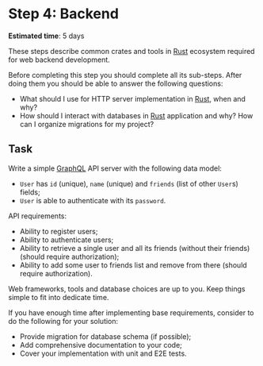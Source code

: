 Step 4: Backend
===============

__Estimated time__: 5 days

These steps describe common crates and tools in [Rust] ecosystem required for web backend development.

Before completing this step you should complete all its sub-steps. After doing them you should be able to answer the following questions:
- What should I use for HTTP server implementation in [Rust], when and why?
- How should I interact with databases in [Rust] application and why? How can I organize migrations for my project?
<!-- TODO -->




## Task

Write a simple [GraphQL] API server with the following data model:
- `User` has `id` (unique), `name` (unique) and `friends` (list of other `User`s) fields;
- `User` is able to authenticate with its `password`.

API requirements:
- Ability to register users;
- Ability to authenticate users;
- Ability to retrieve a single user and all its friends (without their friends) (should require authorization);
- Ability to add some user to friends list and remove from there (should require authorization).

Web frameworks, tools and database choices are up to you. Keep things simple to fit into dedicate time.

If you have enough time after implementing base requirements, consider to do the following for your solution:
- Provide migration for database schema (if possible);
- Add comprehensive documentation to your code;
- Cover your implementation with unit and E2E tests.




[GraphQL]: https://graphql.org/learn
[Rust]: https://www.rust-lang.org
